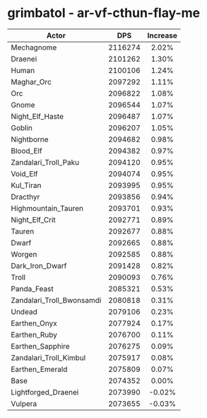 # grimbatol - ar-vf-cthun-flay-me
| Actor | DPS | Increase |
|---|:---:|:---:|
|Mechagnome|2116274|2.02%|
|Draenei|2101262|1.30%|
|Human|2100106|1.24%|
|Maghar_Orc|2097292|1.11%|
|Orc|2096822|1.08%|
|Gnome|2096544|1.07%|
|Night_Elf_Haste|2096487|1.07%|
|Goblin|2096207|1.05%|
|Nightborne|2094682|0.98%|
|Blood_Elf|2094382|0.97%|
|Zandalari_Troll_Paku|2094120|0.95%|
|Void_Elf|2094074|0.95%|
|Kul_Tiran|2093995|0.95%|
|Dracthyr|2093856|0.94%|
|Highmountain_Tauren|2093701|0.93%|
|Night_Elf_Crit|2092771|0.89%|
|Tauren|2092677|0.88%|
|Dwarf|2092665|0.88%|
|Worgen|2092585|0.88%|
|Dark_Iron_Dwarf|2091428|0.82%|
|Troll|2090093|0.76%|
|Panda_Feast|2085321|0.53%|
|Zandalari_Troll_Bwonsamdi|2080818|0.31%|
|Undead|2079106|0.23%|
|Earthen_Onyx|2077924|0.17%|
|Earthen_Ruby|2076700|0.11%|
|Earthen_Sapphire|2076275|0.09%|
|Zandalari_Troll_Kimbul|2075917|0.08%|
|Earthen_Emerald|2075809|0.07%|
|Base|2074352|0.00%|
|Lightforged_Draenei|2073990|-0.02%|
|Vulpera|2073655|-0.03%|
